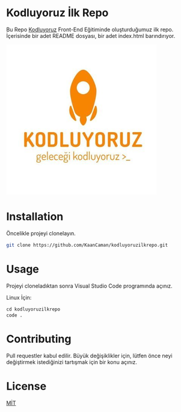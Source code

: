 # Kodluyoruz İlk Repo

Bu Repo [Kodluyoruz](https://kodluyoruz.org/) Front-End Eğitiminde oluşturduğumuz ilk repo. İçerisinde bir adet README dosyası, bir adet index.html barındırıyor.

![Kodluyoruz Logo](https://raw.githubusercontent.com/Kodluyoruz/taskforce/git/git/markdown-nedir-nasil-kullaniriz-/figures/kodluyoruz_logo.jpg)

# Installation

Öncelikle projeyi clonelayın.

```sh
git clone https://github.com/KaanCaman/kodluyoruzilkrepo.git
```

# Usage

Projeyi cloneladıktan sonra Visual Studio Code programında açınız.

Linux İçin:

```
cd kodluyoruzilkrepo
code .
```

# Contributing

Pull requestler kabul edilir. Büyük değişiklikler için, lütfen önce neyi değiştirmek istediğinizi tartışmak için bir konu açınız.

# License

[MİT](https://choosealicense.com/licenses/mit/)
